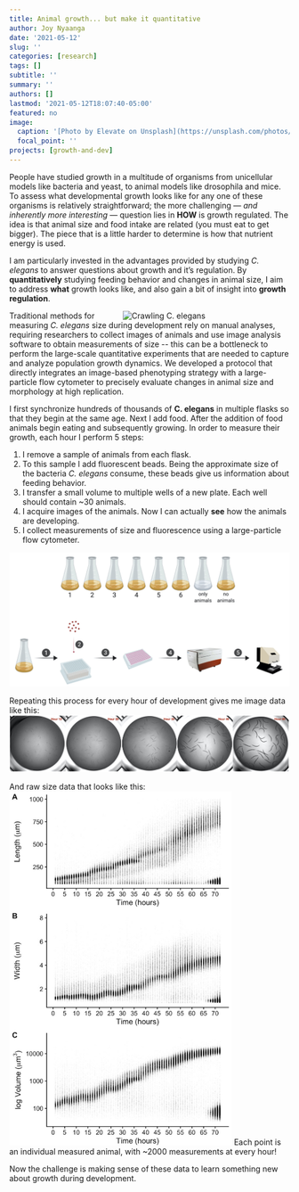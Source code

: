 ```yaml
---
title: Animal growth... but make it quantitative
author: Joy Nyaanga
date: '2021-05-12'
slug: ''
categories: [research]
tags: []
subtitle: ''
summary: ''
authors: []
lastmod: '2021-05-12T18:07:40-05:00'
featured: no
image:
  caption: '[Photo by Elevate on Unsplash](https://unsplash.com/photos/uZStJYqgwY0)'
  focal_point: ''
projects: [growth-and-dev]
---
```



People have studied growth in a multitude of organisms from unicellular models like bacteria and yeast, to animal models like drosophila and mice. To assess what developmental growth looks like for any one of these organisms is relatively straightforward; the more challenging — *and inherently more interesting* — question lies in **HOW** is growth regulated. The idea is that animal size and food intake are related (you must eat to get bigger). The piece that is a little harder to determine is how that nutrient energy is used. 

I am particularly invested in the advantages provided by studying *C. elegans* to answer questions about growth and it’s regulation. By **quantitatively** studying feeding behavior and changes in animal size, I aim to address **what** growth looks like, and also gain a bit of insight into **growth regulation**.

<img align='right' alt='Crawling C. elegans' src='https://thumbs.gfycat.com/BraveEnragedBillygoat-mobile.mp4' width='300'>
  
Traditional methods for measuring *C. elegans* size during development rely on manual analyses, requiring researchers to collect images of animals and use image analysis software to obtain measurements of size -- this can be a bottleneck to perform the large-scale quantitative experiments that are needed to capture and analyze population growth dynamics. We developed a protocol that directly integrates an image-based phenotyping strategy with a large-particle flow cytometer to precisely evaluate changes in animal size and morphology at high replication.

I first synchronize hundreds of thousands of **C. elegans** in multiple flasks so that they begin at the same age. Next I add food. After the addition of food animals begin eating and subsequently growing. In order to measure their growth, each hour I perform 5 steps:  
1. I remove a sample of animals from each flask.  
2. To this sample I add fluorescent beads. Being the approximate size of the bacteria *C. elegans* consume, these beads give us information about feeding behavior.  
3. I transfer a small volume to multiple wells of a new plate. Each well should contain ~30 animals.  
4. I acquire images of the animals. Now I can actually **see** how the animals are developing.  
5. I collect measurements of size and fluorescence using a large-particle flow cytometer.  

<img src='images/Platform.jpeg' alt='experimental platform' width='550'>

Repeating this process for every hour of development gives me image data like this:
<img src='images/wells.jpeg' alt='representative wells' width='950'>

And raw size data that looks like this:
<img src='images/rawdata.jpeg' alt='raw data' width='400'>
Each point is an individual measured animal, with ~2000 measurements at every hour!

Now the challenge is making sense of these data to learn something new about growth during development.




